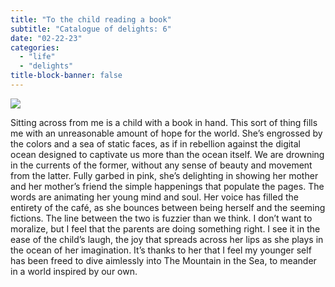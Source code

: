 ```yaml
---
title: "To the child reading a book"
subtitle: "Catalogue of delights: 6"
date: "02-22-23"
categories:
  - "life"
  - "delights"
title-block-banner: false
---
```


![](https://substackcdn.com/image/fetch/f_auto,q_auto:good,fl_progressive:steep/https%3A%2F%2Fsubstack-post-media.s3.amazonaws.com%2Fpublic%2Fimages%2Fb2a12fff-623e-4d2c-be85-b500125b43ca_4032x3024.jpeg)

Sitting across from me is a child with a book in hand. This sort of thing fills me with an unreasonable amount of hope for the world. She’s engrossed by the colors and a sea of static faces, as if in rebellion against the digital ocean designed to captivate us more than the ocean itself. We are drowning in the currents of the former, without any sense of beauty and movement from the latter. Fully garbed in pink, she’s delighting in showing her mother and her mother’s friend the simple happenings that populate the pages. The words are animating her young mind and soul. Her voice has filled the entirety of the café, as she bounces between being herself and the seeming fictions. The line between the two is fuzzier than we think. I don’t want to moralize, but I feel that the parents are doing something right. I see it in the ease of the child’s laugh, the joy that spreads across her lips as she plays in the ocean of her imagination. It’s thanks to her that I feel my younger self has been freed to dive aimlessly into The Mountain in the Sea, to meander in a world inspired by our own.